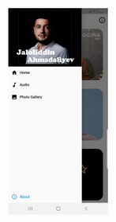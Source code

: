 <img src="./screenshots/drawer.jpg" alt="Log In" width="40%">

<!-- <img src="./screenshots/home.png" alt="Home" width="40%"> <img src="./screenshots/drawer.png" alt="Drawer" width="40%"> <img src="./screenshots/music.png" alt="Audio" width="40%"> <img src="./screenshots/menu.png" alt="Menu" width="40%"> <img src="./screenshots/info.png" alt="About" width="40%"><img src="./screenshots/gallery.png" alt="Gallery" width="40%"> <img src="./screenshots/image.png" alt="Image" width="40%"> <img src="./screenshots/share.png" alt="Share File" width="40%"> -->